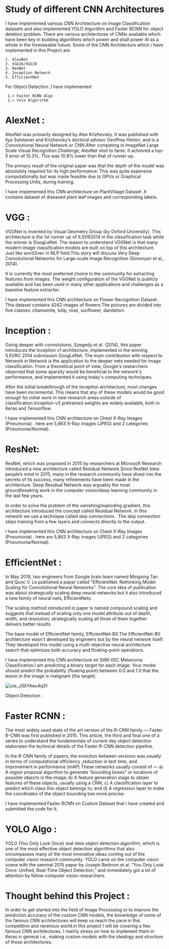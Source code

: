  # Study of different CNN Architectures
 
 I have implemented various CNN Architecture on Image Classification datasets and also implemented YOLO Algorithm and Faster RCNN  for object detetion problem.
There are various architectures of CNNs available which have been key in building algorithms which power and shall power AI as a whole in the foreseeable future.
Some of the CNN Architecture which i have implemented in this Project are:

    1. AlexNet
    2. VGG16/VGG19
    3. ResNet
    4. Inception Network
    5. EfficientNet
    
For Object Detection ,I have implemented 

     1.> Faster RCNN Algo
     2.> Yolo Algorithm

# AlexNet :  
   AlexNet was primarily designed by Alex Krizhevsky. It was published with Ilya Sutskever and Krizhevsky’s doctoral advisor Geoffrey Hinton, and is a                Convolutional Neural Network or CNN.After competing in ImageNet Large Scale Visual Recognition Challenge, AlexNet shot to fame. It achieved a top-5                error of 15.3%. This was 10.8% lower than that of runner up. 

The primary result of the original paper was that the depth of the model was absolutely required for its high performance. This was quite expensive             computationally but was made feasible due to GPUs or Graphical Processing Units, during training.

I have implemented this CNN architecture on PlantVillage Dataset .It contains dataset of diseased plant leaf images and corresponding labels.

# VGG :
   VGGNet is invented by Visual Geometry Group (by Oxford University). This architecture is the 1st runner up of ILSVR2014 in the classification task while           the winner is GoogLeNet. The reason to understand VGGNet is that many modern image classification models are built on top of this architecture. Just like         word2vec in NLP field.This story will discuss Very Deep Convolutional Networks for Large-scale Image Recognition (Simonyan et al., 2014).

It is currently the most preferred choice in the community for extracting features from images. The weight configuration of the VGGNet is publicly available and has been used in many other applications and challenges as a baseline feature extractor.

I have implemented this CNN architecture on Flower Recognition Dataset . This dataset contains 4242 images of flowers.The pictures are divided into five classes: chamomile, tulip, rose, sunflower, dandelion.

# Inception :
   Going deeper with convolutions, Szegedy et al. (2014), this paper introduces the Inception v1 architecture, implemented in the winning ILSVRC 2014                submission GoogLeNet. The main contribution with respect to Network in Network is the application to the deeper nets needed for image classification.              From a theoretical point of view, Google's researchers observed that some sparsity would be beneficial to the network's performance, and implemented              it using today's computing techniques.
   
After the initial breakthrough of the Inception architecture, most changes have been incremental. This means that any of these models would be good enough for initial work in new research areas outside of classification.Inception-v3 pretrained weights are widely available, both in Keras and Tensorflow.

I have implemented this CNN architecture on Chest X-Ray Images (Pneumonia) . here are 5,863 X-Ray images (JPEG) and 2 categories (Pneumonia/Normal).


# ResNet: 
   ResNet, which was proposed in 2015 by researchers at Microsoft Research introduced a new architecture called Residual Network.Since ResNet blew people’s           mind in 2015, many in the research community have dived into the secrets of its success, many refinements have been made in the architecture.  Deep               Residual Network was arguably the most groundbreaking work in the computer vision/deep learning community in the last few years.

In order to solve the problem of the vanishing/exploding gradient, this architecture introduced the concept called Residual Network. In this network we use a technique called skip connections . The skip connection skips training from a few layers and connects directly to the output.

I have implemented this CNN architecture on Chest X-Ray Images (Pneumonia) . here are 5,863 X-Ray images (JPEG) and 2 categories (Pneumonia/Normal).

# EfficientNet : 
   In May 2019, two engineers from Google brain team named Mingxing Tan and Quoc V. Le published a paper called “EfficientNet: Rethinking Model                      Scaling for Convolutional Neural Networks”. The core idea of publication was about strategically scaling deep neural networks but it also                          introduced a new family of neural nets, EfficientNets.
             
The scaling method introduced in paper is named compound scaling and suggests that instead of scaling only one model attribute out of depth,                       width, and resolution; strategically scaling all three of them together delivers better results.

The base model of EfficientNet family, EfficientNet-B0.The EfficientNet-B0 architecture wasn’t developed by engineers but by the neural network itself. They developed this model using a multi-objective neural architecture search that optimizes both accuracy and floating-point operations.

I have implemented this CNN architecture on SIIM-ISIC Melanoma Classification.I am predicting a binary target for each image. Your model should predict the probability (floating point) between 0.0 and 1.0 that the lesion in the image is malignant (the target). 


![oie_JiStYAeu4q31](https://user-images.githubusercontent.com/62735655/106376951-8834d800-63bf-11eb-9370-73bcd99af3ea.png)



Object Detection :

# Faster RCNN : 
   The most widely used state of the art version of the R-CNN family — Faster R-CNN was first published in 2015. This article, the third and final one of a          series to understand the fundamentals of current day object detection elaborates the technical details of the Faster R-CNN detection pipeline.
         
In the R-CNN family of papers, the evolution between versions was usually in terms of computational efficiency ,reduction in test time, and improvement in performance (mAP).These networks usually consist of — a) A region proposal algorithm to generate “bounding boxes” or locations of possible objects in the image; b) A feature generation stage to obtain features of these objects, usually using a CNN; c) A classification layer to predict which class this object belongs to; and d) A regression layer to make the coordinates of the object bounding box more precise.

I have implemented Faster RCNN  on Custom Dataset that i have created and submitted the code for it.

# YOLO Algo :
   YOLO (You Only Look Once) real-time object detection algorithm, which is one of the most effective object detection algorithms that also encompasses many          of the most innovative ideas coming out of the computer vision research community.
   YOLO came on the computer vision scene with the seminal 2015 paper by Joseph Redmon et al. “You Only Look Once: Unified, Real-Time Object Detection,” and          immediately got a lot of attention by fellow computer vision researchers.
       
       
       
# Thought behind this Project :
   In order to get started into the field of Image Processing or to improve the prediction accuracy of the custom CNN models, the knowledge of                        some of the famous CNN architectures will keep us reach the pace in this competitive and ravenous world.in this project I will be covering                        a few famous CNN architectures. I mainly stress on how to implement them in Keras in general i.e., making custom models with the idealogy                          and structure of those architectures.














